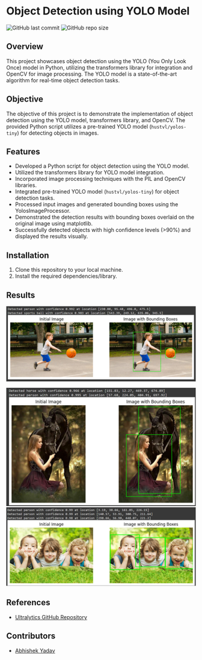 # Object Detection using YOLO Model


![GitHub last commit](https://img.shields.io/github/last-commit/sanu0711/Object-Detection-using-the-YOLO-model)
![GitHub repo size](https://img.shields.io/github/repo-size/sanu0711/Object-Detection-using-the-YOLO-model)


## Overview
This project showcases object detection using the YOLO (You Only Look Once) model in Python, utilizing the transformers library for integration and OpenCV for image processing. The YOLO model is a state-of-the-art algorithm for real-time object detection tasks.

## Objective
The objective of this project is to demonstrate the implementation of object detection using the YOLO model, transformers library, and OpenCV. The provided Python script utilizes a pre-trained YOLO model (`hustvl/yolos-tiny`) for detecting objects in images.

## Features
- Developed a Python script for object detection using the YOLO model.
- Utilized the transformers library for YOLO model integration.
- Incorporated image processing techniques with the PIL and OpenCV libraries.
- Integrated pre-trained YOLO model (`hustvl/yolos-tiny`) for object detection tasks.
- Processed input images and generated bounding boxes using the YolosImageProcessor.
- Demonstrated the detection results with bounding boxes overlaid on the original image using matplotlib.
- Successfully detected objects with high confidence levels (>90%) and displayed the results visually.

## Installation
1. Clone this repository to your local machine.
2. Install the required dependencies/library.

## Results
![Object Detection Screenshot1](https://github.com/sanu0711/Object-Detection-using-the-YOLO-model/blob/main/Results/Screenshot%202024-05-29%20134831.png)

![Object Detection Screenshot2](https://github.com/sanu0711/Object-Detection-using-the-YOLO-model/blob/main/Results/Screenshot%202024-05-29%20134859.png)
![Object Detection Screenshot3](https://github.com/sanu0711/Object-Detection-using-the-YOLO-model/blob/main/Results/Screenshot%202024-05-29%20134918.png)


## References
- [Ultralytics GitHub Repository](https://github.com/ultralytics/yolov5)

## Contributors

- [Abhishek Yadav](https://github.com/sanu0711)

